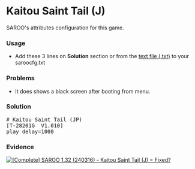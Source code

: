 # Kaitou Saint Tail (J)

SAROO's attributes configuration for this game.

### Usage

- Add these 3 lines on **Solution** section or from the [text file (.txt)](./config.txt) to your saroocfg.txt

### Problems

- It does shows a black screen after booting from menu.

### Solution

<pre># Kaitou Saint Tail (JP)
[T-28201G  V1.010]
play_delay=1000</pre>

### Evidence

[![[Complete] SAROO 1.32 (240316) - Kaitou Saint Tail (J) = Fixed?](https://img.youtube.com/vi/ScU_6YyNzKU/0.jpg)](https://youtu.be/ScU_6YyNzKU)
